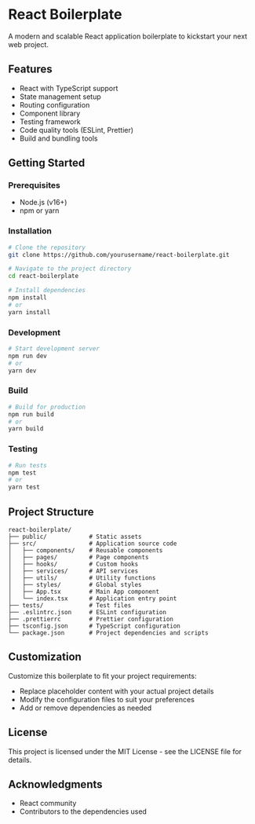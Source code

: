 # React Boilerplate

A modern and scalable React application boilerplate to kickstart your next web project.

## Features

- React with TypeScript support
- State management setup
- Routing configuration
- Component library
- Testing framework
- Code quality tools (ESLint, Prettier)
- Build and bundling tools

## Getting Started

### Prerequisites

- Node.js (v16+)
- npm or yarn

### Installation

```bash
# Clone the repository
git clone https://github.com/yourusername/react-boilerplate.git

# Navigate to the project directory
cd react-boilerplate

# Install dependencies
npm install
# or
yarn install
```

### Development

```bash
# Start development server
npm run dev
# or
yarn dev
```

### Build

```bash
# Build for production
npm run build
# or
yarn build
```

### Testing

```bash
# Run tests
npm test
# or
yarn test
```

## Project Structure

```
react-boilerplate/
├── public/            # Static assets
├── src/               # Application source code
│   ├── components/    # Reusable components
│   ├── pages/         # Page components
│   ├── hooks/         # Custom hooks
│   ├── services/      # API services
│   ├── utils/         # Utility functions
│   ├── styles/        # Global styles
│   ├── App.tsx        # Main App component
│   └── index.tsx      # Application entry point
├── tests/             # Test files
├── .eslintrc.json     # ESLint configuration
├── .prettierrc        # Prettier configuration
├── tsconfig.json      # TypeScript configuration
└── package.json       # Project dependencies and scripts
```

## Customization

Customize this boilerplate to fit your project requirements:

- Replace placeholder content with your actual project details
- Modify the configuration files to suit your preferences
- Add or remove dependencies as needed

## License

This project is licensed under the MIT License - see the LICENSE file for details.

## Acknowledgments

- React community
- Contributors to the dependencies used